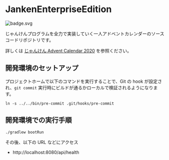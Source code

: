 # JankenEnterpriseEdition

![badge.svg](https://github.com/os1ma/JankenEnterpriseEdition/workflows/workflow/badge.svg)

じゃんけんプログラムを全力で実装していく一人アドベントカレンダーのソースコードリポジトリです。

詳しくは [じゃんけん Advent Calendar 2020](https://qiita.com/advent-calendar/2020/janken) を参照ください。

## 開発環境のセットアップ

プロジェクトホームで以下のコマンドを実行することで、Git の hook が設定され、`git commit` 実行時にビルドが通るかローカルで検証されるようになります。

```shell
ln -s ../../bin/pre-commit .git/hooks/pre-commit
```

## 開発環境での実行手順

```shell
./gradlew bootRun
```

その後、以下の URL などにアクセス

- http://localhost:8080/api/health
